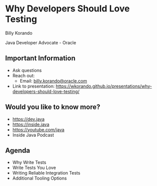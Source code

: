 # Why Developers Should Love Testing
Billy Korando

Java Developer Advocate - Oracle

>>
## Important Information

* Ask questions
* Reach out: 
    * Email: billy.korando@oracle.com
* Link to presentation: https://wkorando.github.io/presentations/why-developers-should-love-testing/
>>


## Would you like to know more?

* https://dev.java
* https://inside.java
* https://youtube.com/java 
* Inside Java Podcast

>>
## Agenda
* Why Write Tests
* Write Tests You Love
* Writing Reliable Integration Tests
* Additional Tooling Options




